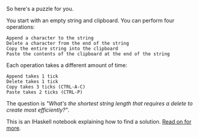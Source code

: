 So here's a puzzle for you.

You start with an empty string and clipboard. You can perform four operations:

    Append a character to the string
    Delete a character from the end of the string
    Copy the entire string into the clipboard
    Paste the contents of the clipboard at the end of the string

Each operation takes a different amount of time:

    Append takes 1 tick
    Delete takes 1 tick
    Copy takes 3 ticks (CTRL-A-C)
    Paste takes 2 ticks (CTRL-P)

The question is *"What's the shortest string length that requires a delete to create most efficiently?"*.

This is an IHaskell notebook explaining how to find a solution. [Read on for more](http://rampion.github.io/CopyPastePuzzle/).
